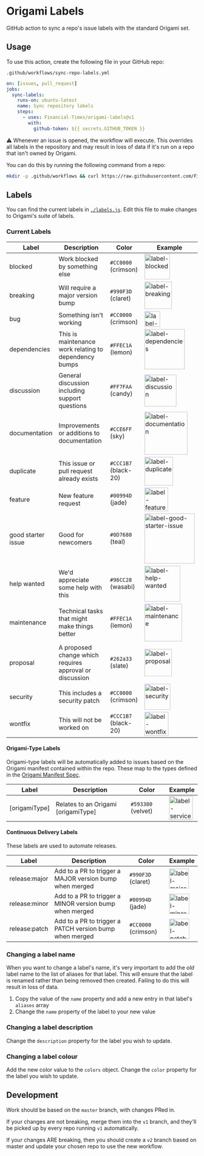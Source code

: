 
# Origami Labels

GitHub action to sync a repo's issue labels with the standard Origami set.


## Usage

To use this action, create the following file in your GitHub repo:

```
.github/workflows/sync-repo-labels.yml
```

```yml
on: [issues, pull_request]
jobs:
  sync-labels:
    runs-on: ubuntu-latest
    name: Sync repository labels
    steps:
      - uses: Financial-Times/origami-labels@v1
        with:
          github-token: ${{ secrets.GITHUB_TOKEN }}
```

:warning: Whenever an issue is opened, the workflow will execute. This overrides all labels in the repository and may result in loss of data if it's run on a repo that isn't owned by Origami.

You can do this by running the following command from a repo:

```bash
mkdir -p .github/workflows && curl https://raw.githubusercontent.com/Financial-Times/origami-labels/v1/example.yml --output .github/workflows/sync-repo-labels.yml
```


## Labels

You can find the current labels in [`./labels.js`](labels.js). Edit this file to make changes to Origami's suite of labels.

### Current Labels

Label|Description|Color|Example
-----|-----|-----|-----
blocked|Work blocked by something else|`#CC0000` (crimson)|<img width="67" alt="label-blocked" src="https://user-images.githubusercontent.com/138944/76612724-c8c00480-6514-11ea-9dee-5e2344d31864.png">
breaking|Will require a major version bump|`#990F3D` (claret)|<img width="72" alt="label-breaking" src="https://user-images.githubusercontent.com/138944/76612740-d7a6b700-6514-11ea-9cb2-ecccfa30dc6b.png">
bug|Something isn't working|`#CC0000` (crimson)|<img width="41" alt="label-bug" src="https://user-images.githubusercontent.com/138944/76612741-d7a6b700-6514-11ea-885a-567d110b9e84.png">
dependencies|This is maintenance work relating to dependency bumps|`#FFEC1A` (lemon)|<img width="106" alt="label-dependencies" src="https://user-images.githubusercontent.com/138944/76756794-4fc3e580-677e-11ea-9364-c16c3231e3e4.png">
discussion|General discussion including support questions|`#FF7FAA` (candy)|<img width="84" alt="label-discussion" src="https://user-images.githubusercontent.com/138944/76612742-d83f4d80-6514-11ea-9a2e-1d4b3b3eec8d.png">
documentation|Improvements or additions to documentation|`#CCE6FF` (sky)|<img width="113" alt="label-documentation" src="https://user-images.githubusercontent.com/138944/76612743-d83f4d80-6514-11ea-8d29-cb9ef62751cf.png">
duplicate|This issue or pull request already exists|`#CCC1B7` (black-20)|<img width="75" alt="label-duplicate" src="https://user-images.githubusercontent.com/138944/76612745-d8d7e400-6514-11ea-83fa-66ce584708bf.png">
feature|New feature request|`#00994D` (jade)|<img width="62" alt="label-feature" src="https://user-images.githubusercontent.com/138944/76612746-d8d7e400-6514-11ea-910c-bc0a795ab7ae.png">
good starter issue|Good for newcomers|`#0D7680` (teal)|<img width="132" alt="label-good-starter-issue" src="https://user-images.githubusercontent.com/138944/76612748-d9707a80-6514-11ea-8a98-5caafa1f6fc2.png">
help wanted|We'd appreciate some help with this|`#96CC28` (wasabi)|<img width="94" alt="label-help-wanted" src="https://user-images.githubusercontent.com/138944/76747988-ef2eab80-6771-11ea-90f0-71ad15530cc9.png">
maintenance|Technical tasks that might make things better|`#FFEC1A` (lemon)|<img width="99" alt="label-maintenance" src="https://user-images.githubusercontent.com/138944/76612752-d9707a80-6514-11ea-9af3-d747bc12696d.png">
proposal|A proposed change which requires approval or discussion|`#262a33` (slate)|<img width="72" alt="label-proposal" src="https://user-images.githubusercontent.com/138944/76612754-da091100-6514-11ea-96b9-2602d529ea4f.png">
security|This includes a security patch|`#CC0000` (crimson)|<img width="68" alt="label-security" src="https://user-images.githubusercontent.com/138944/76756796-50f51280-677e-11ea-9cc9-e790ecf8f22a.png">
wontfix|This will not be worked on|`#CCC1B7` (black-20)|<img width="63" alt="label-wontfix" src="https://user-images.githubusercontent.com/138944/76612756-daa1a780-6514-11ea-8091-0509d9e94cac.png">

#### Origami-Type Labels

Origami-type labels will be automatically added to issues based on the Origami manifest contained within the repo. These map to the types defined in the [Origami Manifest Spec](https://origami.ft.com/spec/v1/manifest/#origamitype).

Label|Description|Color|Example
-----|-----|-----|-----
[origamiType]|Relates to an Origami [origamiType]|`#593380` (velvet)|<img width="62" alt="label-service" src="https://user-images.githubusercontent.com/138944/76617875-19d4f600-651f-11ea-84bb-111122ce9203.png">

#### Continuous Delivery Labels

These labels are used to automate releases.

Label|Description|Color|Example
-----|-----|-----|-----
release:major|Add to a PR to trigger a MAJOR version bump when merged|`#990F3D` (claret)|<img width="52" alt="label-major" src="https://user-images.githubusercontent.com/138944/76637877-6af6e100-6543-11ea-9344-27c71860030b.png">
release:minor|Add to a PR to trigger a MINOR version bump when merged|`#00994D` (jade)|<img width="53" alt="label-minor" src="https://user-images.githubusercontent.com/138944/76637881-6c280e00-6543-11ea-811f-3cca4bc63cf9.png">
release:patch|Add to a PR to trigger a PATCH version bump when merged|`#CC0000` (crimson)|<img width="53" alt="label-patch" src="https://user-images.githubusercontent.com/138944/76637883-6cc0a480-6543-11ea-8fea-11012d88a2b7.png">

### Changing a label name

When you want to change a label's name, it's very important to add the _old_ label name to the list of aliases for that label. This will ensure that the label is renamed rather than being removed then created. Failing to do this will result in loss of data.

  1. Copy the value of the `name` property and add a new entry in that label's `aliases` array
  2. Change the `name` property of the label to your new value

### Changing a label description

Change the `description` property for the label you wish to update.

### Changing a label colour

Add the new color value to the `colors` object. Change the `color` property for the label you wish to update.


## Development

Work should be based on the `master` branch, with changes PRed in.

If your changes are not breaking, merge them into the `v1` branch, and they'll be picked up by every repo running `v1` automatically.

If your changes ARE breaking, then you should create a `v2` branch based on master and update your chosen repo to use the new workflow.
